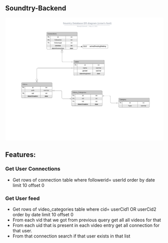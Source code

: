 ## Soundtry-Backend

<img src="https://github.com/biswajit-debnath/Soundtry-Backend/blob/main/mockup-images/Database%20ER%20diagram%20(crow's%20foot).png?raw=true"/>

## Features:

### Get User Connections
* Get rows of connection table where followerid= userId order by date limit 10 offset 0   

### Get User feed
* Get rows of video_categories table where cid= userCid1 OR userCid2 order by date limit 10 offset 0
* From each vid that we got from previous query get all all videos for that
* From each uid that is present in each video entry get all connection for that user.
* From that connection search if that user exists in that list

